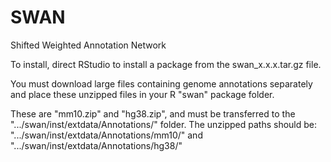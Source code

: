 # SWAN
Shifted Weighted Annotation Network

To install, direct RStudio to install a package from the swan_x.x.x.tar.gz file.

You must download large files containing genome annotations separately and place these unzipped files in your R "swan" package folder.

These are "mm10.zip" and "hg38.zip", and must be transferred to the ".../swan/inst/extdata/Annotations/" folder. The unzipped paths should be:
".../swan/inst/extdata/Annotations/mm10/" and
".../swan/inst/extdata/Annotations/hg38/"
